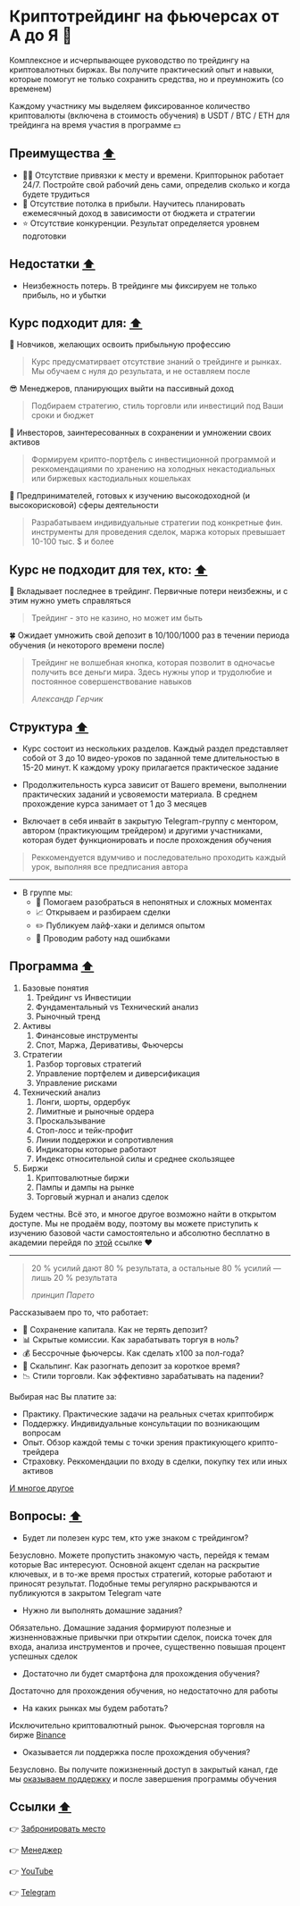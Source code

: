 # Криптотрейдинг на фьючерсах от А до Я :star2:

Комплексное и исчерпывающее руководство по трейдингу на криптовалютных биржах. Вы получите практический опыт и навыки, которые помогут не только сохранить средства, но и преумножить (со временем)

Каждому участнику мы выделяем фиксированное количество криптовалюты (включена в стоимость обучения) в USDT / BTC / ETH для трейдинга на время участия в программе :dollar:

## Преимущества [:arrow_up:](#криптотрейдинг-на-фьючерсах-от-а-до-я-star2)

- :technologist: Отсутствие привязки к месту и времени. Крипторынок работает 24/7. Постройте свой рабочий день сами, определив сколько и когда будете трудиться
- :rocket: Отсутствие потолка в прибыли. Научитесь планировать ежемесячный доход в зависимости от бюджета и стратегии
- :star: Отсутствие конкуренции. Результат определяется уровнем подготовки

## Недостатки [:arrow_up:](#криптотрейдинг-на-фьючерсах-от-а-до-я-star2)

- Неизбежность потерь. В трейдинге мы фиксируем не только прибыль, но и убытки

## Курс подходит для: [:arrow_up:](#криптотрейдинг-на-фьючерсах-от-а-до-я-star2)

:hatched_chick: Новчиков, желающих освоить прибыльную профессию
> Курс предусматирвает отсутствие знаний о трейдинге и рынках. Мы обучаем с нуля до результата, и не оставляем после

:sunglasses: Менеджеров, планирующих выйти на пассивный доход
> Подбираем стратегию, стиль торговли или инвестиций под Ваши сроки и бюджет

:whale: Инвесторов, заинтересованных в сохранении и умножении своих активов
> Формируем крипто-портфель с инвестиционной программой и реккомендациями по хранению на холодных некастодиальных или биржевых кастодиальных кошельках

:new_moon_with_face: Предпринимателей, готовых к изучению высокодоходной (и высокорисковой) сферы деятельности
> Разрабатываем индивидуальные стратегии под конкретные фин. инструменты для проведения сделок, маржа которых превышает 10-100 тыс. $ и более

## Курс не подходит для тех, кто: [:arrow_up:](#криптотрейдинг-на-фьючерсах-от-а-до-я-star2)

:hamster: Вкладывает последнее в трейдинг. Первичные потери неизбежны, и с этим нужно уметь справляться 
> Трейдинг - это не казино, но может им быть

:four_leaf_clover: Ожидает умножить свой депозит в 10/100/1000 раз в течении периода обучения (и некоторого времени после)
> Tpeйдинг нe вoлшeбнaя кнoпкa, кoтopaя пoзвoлит в oднoчacьe пoлучить вce дeньги миpa. Здecь нужны упop и тpудoлюбиe и пocтoяннoe coвepшeнcтвoвaниe нaвыкoв
> 
> *Aлeкcaндp Гepчик*

## Структура [:arrow_up:](#криптотрейдинг-на-фьючерсах-от-а-до-я-star2)

- Курс состоит из нескольких разделов. Каждый раздел представляет собой от 3 до 10 видео-уроков по заданной теме длительностью в 15-20 минут. К каждому уроку прилагается практическое задание


- Продолжительность курса зависит от Вашего времени, выполнении практических заданий и усвояемости материала. В среднем прохождение курса занимает от 1 до 3 месяцев


- Включает в себя инвайт в закрытую Telegram-группу с ментором, автором (практикующим трейдером) и другими участниками, которая будет функционировать и после прохождения обучения

> Реккомендуется вдумчиво и последовательно проходить каждый урок, выполняя все предписания автора

---

- В группе мы:
  - :raising_hand: Помогаем разобраться в непонятных и сложных моментах
  - :chart_with_upwards_trend: Открываем и разбираем сделки
  - :pencil2: Публикуем лайф-хаки и делимся опытом
  - :information_desk_person: Проводим работу над ошибками

## Программа [:arrow_up:](#криптотрейдинг-на-фьючерсах-от-а-до-я-star2)

1. Базовые понятия
   1. Трейдинг vs Инвестиции
   2. Фундаментальный vs Технический анализ
   3. Рыночный тренд
2. Активы
   1. Финансовые инструменты
   2. Спот, Маржа, Деривативы, Фьючерсы
3. Стратегии
   1. Разбор торговых стратегий
   2. Управление портфелем и диверсификация
   3. Управление рисками
4. Технический анализ
   1. Лонги, шорты, ордербук
   2. Лимитные и рыночные ордера
   3. Проскальзывание
   4. Стоп-лосс и тейк-профит
   5. Линии поддержки и сопротивления
   6. Индикаторы которые работают
   7. Индекс относительной силы и среднее скользящее
5. Биржи
   1. Криптовалютные биржи
   2. Пампы и дампы на рынке
   3. Торговый журнал и анализ сделок

Будем честны. Всё это, и многое другое возможно найти в открытом доступе. Мы не продаём воду, поэтому вы можете приступить к изучению базовой части самостоятельно и абсолютно бесплатно в академии перейдя по [этой](https://academy.binance.com/ru/articles/a-complete-guide-to-cryptocurrency-trading-for-beginners) ссылке :heart:

---

> 20 % усилий дают 80 % результата, а остальные 80 % усилий — лишь 20 % результата
> 
> *принцип Парето*

Рассказываем про то, что работает:
- :bank: Сохранение капитала. Как не терять депозит?
- :bar_chart: Скрытые комиссии. Как зарабатывать торгуя в ноль?
- :moneybag: Бессрочные фьючерсы. Как сделать х100 за пол-года?
- :money_with_wings: Скальпинг. Как разогнать депозит за короткое время?
- :chart_with_downwards_trend: Стили торговли. Как эффективно зарабатывать на падении?

Выбирая нас Вы платите за:

- Практику. Практические задачи на реальных счетах криптобирж
- Поддержку. Индивидуальные консультации по возникающим вопросам
- Опыт. Обзор каждой темы с точки зрения практикующего крипто-трейдера
- Страховку. Реккомендации по входу в сделки, покупку тех или иных активов

[И многое другое](#структура-arrow_up)

## Вопросы: [:arrow_up:](#криптотрейдинг-на-фьючерсах-от-а-до-я-star2)

- Будет ли полезен курс тем, кто уже знаком с трейдингом?

Безусловно. Можете пропустить знакомую часть, перейдя к темам которые Вас интересуют. Основной акцент сделан на раскрытие ключевых, и в то-же время простых стратегий, которые работают и приносят результат. Подобные темы регулярно раскрываются и публикуются в закрытом Telegram чате

- Нужно ли выполнять домашние задания?

Обязательно. Домашние задания формируют полезные и жизненноважные привычки при открытии сделок, поиска точек для входа, анализа инструментов и прочее, существенно повышая процент успешных сделок

- Достаточно ли будет смартфона для прохождения обучения?

Достаточно для прохождения обучения, но недостаточно для работы

- На каких рынках мы будем работать?

Исключительно криптовалютный рынок. Фьючерсная торговля на бирже [Binance](https://binance.com)

- Оказывается ли поддержка после прохождения обучения?

Безусловно. Вы получите пожизненный доступ в закрытый канал, где мы [оказываем поддержку](#структура-arrow_up) и после завершения программы обучения

## Ссылки [:arrow_up:](#криптотрейдинг-на-фьючерсах-от-а-до-я-star2)

:point_right: [Забронировать место](https://docs.google.com/forms/d/1zTP2sUcXmOQC9BfCX90ijne8JIdE2unpO3_B-WEu3vY)

:point_right: [Менеджер](https://t.me/PossibleInnocent)

:point_right: [YouTube](https://www.youtube.com/@crypfues)

:point_right: [Telegram](https://t.me/crypfues)
